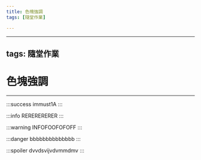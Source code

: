 ```yaml
---
title: 色塊強調
tags: [隨堂作業]

---
```


---
tags: 隨堂作業
---


# 色塊強調
---
:::success
immust1A
:::

:::info
RERERERERER
:::

:::warning
INFOFOOFOFOFF
:::

:::danger
bbbbbbbbbbbbbb
:::

:::spoiler
dvvdsvijvdvmmdmv
:::
